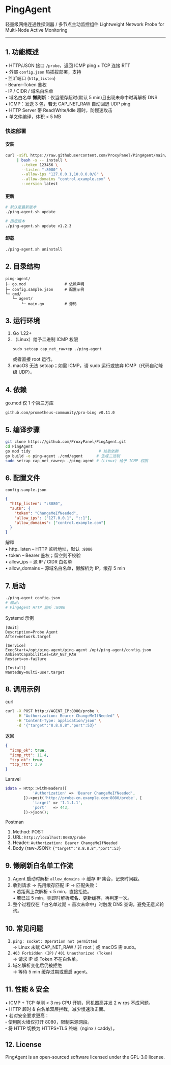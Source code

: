 # PingAgent
轻量级网络连通性探测器 / 多节点主动监控组件 
Lightweight Network Probe for Multi-Node Active Monitoring

---


## 1. 功能概述

• HTTP/JSON 接口 `/probe`，返回 ICMP ping + TCP 连接 RTT  
• 外部 `config.json` 热插拔部署，支持  
 ‑ 监听端口 (`http_listen`)  
 ‑ Bearer-Token 鉴权  
 ‑ IP / CIDR / 域名白名单  
• 域名白名单 **懒刷新**：仅当缓存超时(默认 5 min)且出现未命中时再解析 DNS  
• ICMP：发送 3 包，若无 CAP_NET_RAW 自动回退 UDP ping  
• HTTP Server 带 Read/Write/Idle 超时，防慢速攻击  
• 单文件编译，体积 < 5 MB


### 快速部署
#### 安装
```sh
curl -sSfL https://raw.githubusercontent.com/ProxyPanel/PingAgent/main/scripts/ping-agent.sh \
     | bash -s -- install \
       --token 123456 \
       --listen ":8080" \
       --allow-ips "127.0.0.1,10.0.0.0/8" \
       --allow-domains "control.example.com" \
       --version latest
```


#### 更新
```sh
# 默认是最新版本
./ping-agent.sh update

# 指定版本
./ping-agent.sh update v1.2.3
```

#### 卸载
```sh
./ping-agent.sh uninstall
```

## 2. 目录结构

```
ping-agent/
├─ go.mod                 # 依赖声明
├─ config.sample.json     # 配置示例
└─ cmd/
   └─ agent/
       └─ main.go         # 源码
```


## 3. 运行环境

1. Go 1.22+
2. （Linux）给予二进制 ICMP 权限
   ```
   sudo setcap cap_net_raw+ep ./ping-agent
   ```
   或者直接 root 运行。
3. macOS 无法 setcap；如需 ICMP，请 sudo 运行或放弃 ICMP（代码自动降级 UDP）。


## 4. 依赖

go.mod 仅 1 个第三方库

```
github.com/prometheus-community/pro-bing v0.11.0
```


## 5. 编译步骤

```bash
git clone https://github.com/ProxyPanel/PingAgent.git
cd PingAgent
go mod tidy                              # 拉取依赖
go build -o ping-agent ./cmd/agent      # 生成二进制
sudo setcap cap_net_raw+ep ./ping-agent # (Linux) 给予 ICMP 权限
```

## 6. 配置文件

`config.sample.json`

```json
{
  "http_listen": ":8080",
  "auth": {
    "token": "ChangeMeIfNeeded",
    "allow_ips": ["127.0.0.1", "::1"],
    "allow_domains": ["control.example.com"]
  }
}
```

解释  
• http_listen – HTTP 监听地址，默认 `:8080`  
• token – Bearer 鉴权；留空则不校验  
• allow_ips – 源 IP / CIDR 白名单  
• allow_domains – 源域名白名单，懒解析为 IP，缓存 5 min


## 7. 启动

```bash
./ping-agent config.json
# 输出:
# PingAgent HTTP 监听 :8080
```

Systemd 示例

```
[Unit]
Description=Probe Agent
After=network.target

[Service]
ExecStart=/opt/ping-agent/ping-agent /opt/ping-agent/config.json
AmbientCapabilities=CAP_NET_RAW
Restart=on-failure

[Install]
WantedBy=multi-user.target
```


## 8. 调用示例

curl

```bash
curl -X POST http://AGENT_IP:8080/probe \
     -H "Authorization: Bearer ChangeMeIfNeeded" \
     -H "Content-Type: application/json" \
     -d '{"target":"8.8.8.8","port":53}'
```

返回

```json
{
  "icmp_ok": true,
  "icmp_rtt": 11.4,
  "tcp_ok": true,
  "tcp_rtt": 2.9
}
```

Laravel

```php
$data = Http::withHeaders([
            'Authorization' => 'Bearer ChangeMeIfNeeded',
        ])->post('http://probe-cn.example.com:8080/probe', [
            'target' => '1.1.1.1',
            'port'   => 443,
        ])->json();
```

Postman

1. Method: POST
2. URL: `http://localhost:8080/probe`
3. Header: `Authorization: Bearer ChangeMeIfNeeded`
4. Body (raw-JSON): `{"target":"8.8.8.8","port":53}`


## 9. 懒刷新白名单工作流

1. Agent 启动时解析 `allow_domains` → 缓存 IP 集合，记录时间戳。
2. 收到请求 → 先用缓存匹配 IP → 匹配失败：  
   • 若距离上次解析 < 5 min，直接拒绝。  
   • 若已过 5 min，则即时解析域名、更新缓存，再判定一次。
3. 整个过程仅在「白名单过期 + 首次未命中」时触发 DNS 查询，避免无意义轮询。


## 10. 常见问题

1. `ping: socket: Operation not permitted`  
   → Linux 未赋 CAP_NET_RAW / 非 root；或 macOS 需 sudo。
2. `403 Forbidden (IP)` / `401 Unauthorized (Token)`  
   → 请求 IP 或 Token 不在白名单。
3. 域名解析变化后仍被拒绝  
   → 等待 5 min 缓存过期或重启 agent。


## 11. 性能 & 安全

• ICMP + TCP 单测 < 3 ms CPU 开销，同机器高并发 2 w rps 不成问题。  
• HTTP 超时 & 白名单双层拦截，减少慢速攻击面。  
• 若对安全要求更高：  
 ‑ 使用防火墙仅打开 8080，限制来源网段。  
 ‑ 将 HTTP 切换为 HTTPS+TLS 终端（nginx / caddy）。


## 12. License  
PingAgent is an open-sourced software licensed under the GPL-3.0 license.